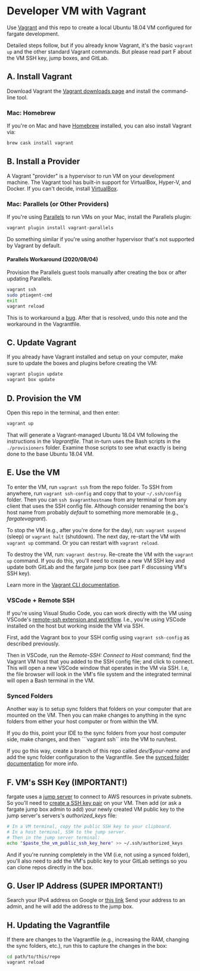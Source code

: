 # Developer VM with Vagrant

Use [Vagrant](https://www.vagrantup.com/) and this repo to create a local Ubuntu 18.04 VM configured
for fargate development.

Detailed steps follow, but if you already know Vagrant, it's the basic ```vagrant up``` and the
other standard Vagrant commands. But please read part F about the VM SSH key, jump boxes, and
GitLab.

## A. Install Vagrant

Download Vagrant the [Vagrant downloads page](https://www.vagrantup.com/downloads) and install the
command-line tool.

### Mac: Homebrew

If you're on Mac and have [Homebrew](https://brew.sh/) installed, you can also install Vagrant via:

```bash
brew cask install vagrant
```

## B. Install a Provider

A Vagrant "provider" is a hypervisor to run VM on your development machine. The Vagrant tool has
built-in support for VirtualBox, Hyper-V, and Docker. If you can't decide, install
[VirtualBox](https://www.virtualbox.org/).

### Mac: Parallels (or Other Providers)

If you're using [Parallels](https://github.com/Parallels/vagrant-parallels) to run VMs on your Mac,
install the Parallels plugin:

```bash
vagrant plugin install vagrant-parallels
```

Do something similar if you're using another hypervisor that's not supported by Vagrant by default.

#### Parallels Workaround (2020/08/04)

Provision the Parallels guest tools manually after creating the box or after updating Parallels.

```bash
vagrant ssh
sudo ptiagent-cmd
exit
vagrant reload
```

This is to workaround a [bug](https://github.com/Parallels/vagrant-parallels/issues/350). After that
is resolved, undo this note and the workaround in the Vagrantfile.

## C. Update Vagrant

If you already have Vagrant installed and setup on your computer, make sure to update the boxes and
plugins before creating the VM:

```bash
vagrant plugin update
vagrant box update
```

## D. Provision the VM

Open this repo in the terminal, and then enter:

```bash
vagrant up
```

That will generate a Vagrant-managed Ubuntu 18.04 VM following the instructions in the
*Vagrantfile*. That in-turn uses the Bash scripts in the ```./provisioners``` folder. Examine those
scripts to see what exactly is being done to the base Ubuntu 18.04 VM.

## E. Use the VM

To enter the VM, run ```vagrant ssh``` from the repo folder. To SSH from anywhere, run
```vagrant ssh-config``` and copy that to your ```~/.ssh/config``` folder. Then you can
```ssh $vagranthostname``` from any terminal or from any client that uses the SSH config file.
Although consider renaming the box's host name from probably *default* to something more memorable
(e.g., *fargatevagrant*).

To stop the VM (e.g., after you're done for the day), run: ```vagrant suspend``` (sleep) or
```vagrant halt``` (shutdown). The next day, re-start the VM with ```vagrant up``` command. Or you
can restart with ```vagrant reload```.

To destroy the VM, run: ```vagrant destroy```. Re-create the VM with the ```vagrant up``` command.
If you do this, you'll need to create a new VM SSH key and update both GitLab and the fargate jump
box (see part F discussing VM's SSH key).

Learn more in the [Vagrant CLI documentation](https://www.vagrantup.com/docs/cli).

### VSCode + Remote SSH

If you're using Visual Studio Code, you can work directly with the VM using VSCode's [remote-ssh
extension and workflow](https://code.visualstudio.com/docs/remote/ssh). I.e., you're using VSCode
installed on the host but working inside the VM via SSH.

First, add the Vagrant box to your SSH config using ```vagrant ssh-config``` as described
previously.

Then in VSCode, run the *Remote-SSH: Connect to Host* command; find the Vagrant VM host that you
added to the SSH config file; and click to connect. This will open a new VSCode window that operates
in the VM via SSH. I.e, the file browser will look in the VM's file system and the integrated
terminal will open a Bash terminal in the VM.

### Synced Folders

Another way is to setup sync folders that folders on your computer that are mounted on the VM. Then
you can make changes to anything in the sync folders from either your host computer or from within
the VM.

If you do this, point your IDE to the sync folders from your host computer side, make changes, and
then ```vagrant ssh`` into the VM to run/test.

If you go this way, create a branch of this repo called *dev/$your-name* and add the sync folder
configuration to the Vagrantfile. See the
[synced folder documentation](https://www.vagrantup.com/docs/synced-folders/basic_usage) for more
info.

## F. VM's SSH Key (IMPORTANT!)

fargate uses a [jump server](https://en.wikipedia.org/wiki/Jump_server) to connect to AWS resources in
private subnets. So you'll need to [create a SSH key pair](https://docs.github.com/en/github/authenticating-to-github/generating-a-new-ssh-key-and-adding-it-to-the-ssh-agent)
on your VM. Then add (or ask a fargate jump box admin to add) your newly created VM public key to the
jump server's servers's *authorized_keys* file:

```bash
# In a VM terminal, copy the public SSH key to your clipboard.
# In a host terminal, SSH to the jump server.
# Then in the jump server terminal:
echo "$paste_the_vm_public_ssh_key_here" >> ~/.ssh/authorized_keys
```

And if you're running completely in the VM (i.e, not using a synced folder), you'll also need
to add the VM's public key to your GitLab settings so you can clone repos directly in the box.

## G. User IP Address (SUPER IMPORTANT!)

Search your IPv4 address on Google or [this link](https://whatismyipaddress.com/)
Send your address to an admin, and he will add the address to the jump box.


## H. Updating the Vagrantfile

If there are changes to the Vagrantfile (e.g., increasing the RAM, changing the sync folders, etc.),
run this to capture the changes in the box:

```bash
cd path/to/this/repo
vagrant reload
```
